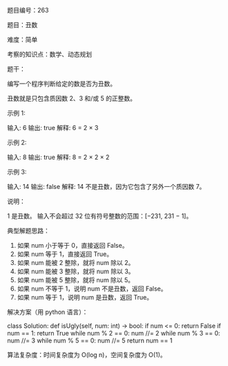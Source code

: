 题目编号：263

题目：丑数

难度：简单

考察的知识点：数学、动态规划

题干：

编写一个程序判断给定的数是否为丑数。

丑数就是只包含质因数 2、3 和/或 5 的正整数。

示例 1:

输入: 6
输出: true
解释: 6 = 2 × 3

示例 2:

输入: 8
输出: true
解释: 8 = 2 × 2 × 2

示例 3:

输入: 14
输出: false 
解释: 14 不是丑数，因为它包含了另外一个质因数 7。

说明：

1 是丑数。
输入不会超过 32 位有符号整数的范围：[−231,  231 − 1]。

典型解题思路：

1. 如果 num 小于等于 0，直接返回 False。
2. 如果 num 等于 1，直接返回 True。
3. 如果 num 能被 2 整除，就将 num 除以 2。
4. 如果 num 能被 3 整除，就将 num 除以 3。
5. 如果 num 能被 5 整除，就将 num 除以 5。
6. 如果 num 不等于 1，说明 num 不是丑数，返回 False。
7. 如果 num 等于 1，说明 num 是丑数，返回 True。

解决方案（用 python 语言）：

class Solution:
    def isUgly(self, num: int) -> bool:
        if num <= 0:
            return False
        if num == 1:
            return True
        while num % 2 == 0:
            num //= 2
        while num % 3 == 0:
            num //= 3
        while num % 5 == 0:
            num //= 5
        return num == 1

算法复杂度：时间复杂度为 O(log n)，空间复杂度为 O(1)。